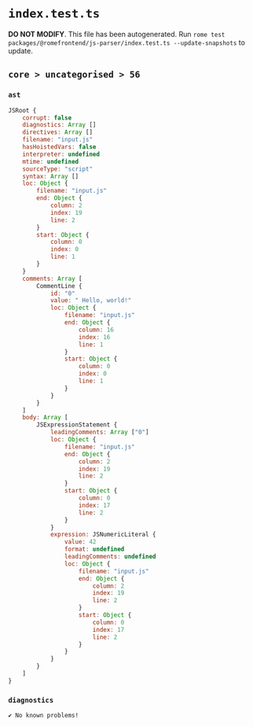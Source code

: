 # `index.test.ts`

**DO NOT MODIFY**. This file has been autogenerated. Run `rome test packages/@romefrontend/js-parser/index.test.ts --update-snapshots` to update.

## `core > uncategorised > 56`

### `ast`

```javascript
JSRoot {
	corrupt: false
	diagnostics: Array []
	directives: Array []
	filename: "input.js"
	hasHoistedVars: false
	interpreter: undefined
	mtime: undefined
	sourceType: "script"
	syntax: Array []
	loc: Object {
		filename: "input.js"
		end: Object {
			column: 2
			index: 19
			line: 2
		}
		start: Object {
			column: 0
			index: 0
			line: 1
		}
	}
	comments: Array [
		CommentLine {
			id: "0"
			value: " Hello, world!"
			loc: Object {
				filename: "input.js"
				end: Object {
					column: 16
					index: 16
					line: 1
				}
				start: Object {
					column: 0
					index: 0
					line: 1
				}
			}
		}
	]
	body: Array [
		JSExpressionStatement {
			leadingComments: Array ["0"]
			loc: Object {
				filename: "input.js"
				end: Object {
					column: 2
					index: 19
					line: 2
				}
				start: Object {
					column: 0
					index: 17
					line: 2
				}
			}
			expression: JSNumericLiteral {
				value: 42
				format: undefined
				leadingComments: undefined
				loc: Object {
					filename: "input.js"
					end: Object {
						column: 2
						index: 19
						line: 2
					}
					start: Object {
						column: 0
						index: 17
						line: 2
					}
				}
			}
		}
	]
}
```

### `diagnostics`

```
✔ No known problems!

```
